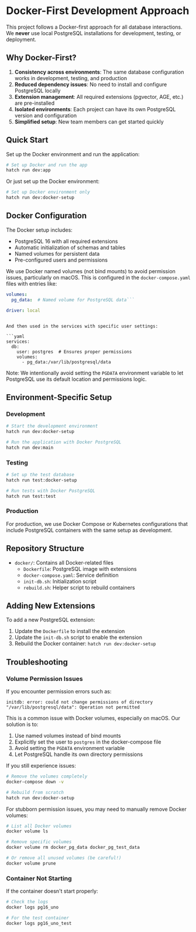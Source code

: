 # Docker-First Development Approach

This project follows a Docker-first approach for all database interactions. We **never** use local PostgreSQL installations for development, testing, or deployment.

## Why Docker-First?

1. **Consistency across environments**: The same database configuration works in development, testing, and production
2. **Reduced dependency issues**: No need to install and configure PostgreSQL locally
3. **Extension management**: All required extensions (pgvector, AGE, etc.) are pre-installed
4. **Isolated environments**: Each project can have its own PostgreSQL version and configuration
5. **Simplified setup**: New team members can get started quickly

## Quick Start

Set up the Docker environment and run the application:

```bash
# Set up Docker and run the app
hatch run dev:app
```

Or just set up the Docker environment:

```bash
# Set up Docker environment only
hatch run dev:docker-setup
```

## Docker Configuration

The Docker setup includes:

- PostgreSQL 16 with all required extensions
- Automatic initialization of schemas and tables
- Named volumes for persistent data
- Pre-configured users and permissions

We use Docker named volumes (not bind mounts) to avoid permission issues, particularly on macOS. This is configured in the `docker-compose.yaml` files with entries like:

```yaml
volumes:
  pg_data:  # Named volume for PostgreSQL data```

driver: local
```
```

And then used in the services with specific user settings:

```yaml
services:
  db:
    user: postgres  # Ensures proper permissions
    volumes:
      - pg_data:/var/lib/postgresql/data
```

Note: We intentionally avoid setting the `PGDATA` environment variable to let PostgreSQL use its default location and permissions logic.

## Environment-Specific Setup

### Development

```bash
# Start the development environment
hatch run dev:docker-setup

# Run the application with Docker PostgreSQL
hatch run dev:main
```

### Testing

```bash
# Set up the test database
hatch run test:docker-setup

# Run tests with Docker PostgreSQL
hatch run test:test
```

### Production

For production, we use Docker Compose or Kubernetes configurations that include PostgreSQL containers with the same setup as development.

## Repository Structure

- `docker/`: Contains all Docker-related files
  - `Dockerfile`: PostgreSQL image with extensions
  - `docker-compose.yaml`: Service definition
  - `init-db.sh`: Initialization script
  - `rebuild.sh`: Helper script to rebuild containers

## Adding New Extensions

To add a new PostgreSQL extension:

1. Update the `Dockerfile` to install the extension
2. Update the `init-db.sh` script to enable the extension
3. Rebuild the Docker container: `hatch run dev:docker-setup`

## Troubleshooting

### Volume Permission Issues

If you encounter permission errors such as:

```
initdb: error: could not change permissions of directory "/var/lib/postgresql/data": Operation not permitted
```

This is a common issue with Docker volumes, especially on macOS. Our solution is to:

1. Use named volumes instead of bind mounts
2. Explicitly set the user to `postgres` in the docker-compose file
3. Avoid setting the `PGDATA` environment variable
4. Let PostgreSQL handle its own directory permissions

If you still experience issues:

```bash
# Remove the volumes completely
docker-compose down -v

# Rebuild from scratch
hatch run dev:docker-setup
```

For stubborn permission issues, you may need to manually remove Docker volumes:

```bash
# List all Docker volumes
docker volume ls

# Remove specific volumes
docker volume rm docker_pg_data docker_pg_test_data

# Or remove all unused volumes (be careful!)
docker volume prune
```

### Container Not Starting

If the container doesn't start properly:

```bash
# Check the logs
docker logs pg16_uno

# For the test container
docker logs pg16_uno_test
```